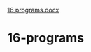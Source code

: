 [16 programs.docx](https://github.com/Ramco-Insitute-of-Technology/16-programs/files/7783943/16.programs.docx)
# 16-programs
